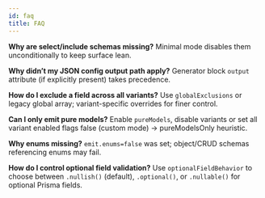 ```yaml
---
id: faq
title: FAQ
---
```


**Why are select/include schemas missing?** Minimal mode disables them unconditionally to keep surface lean.

**Why didn’t my JSON config output path apply?** Generator block `output` attribute (if explicitly present) takes precedence.

**How do I exclude a field across all variants?** Use `globalExclusions` or legacy global array; variant-specific overrides for finer control.

**Can I only emit pure models?** Enable `pureModels`, disable variants or set all variant enabled flags false (custom mode) → pureModelsOnly heuristic.

**Why enums missing?** `emit.enums=false` was set; object/CRUD schemas referencing enums may fail.

**How do I control optional field validation?** Use `optionalFieldBehavior` to choose between `.nullish()` (default), `.optional()`, or `.nullable()` for optional Prisma fields.
